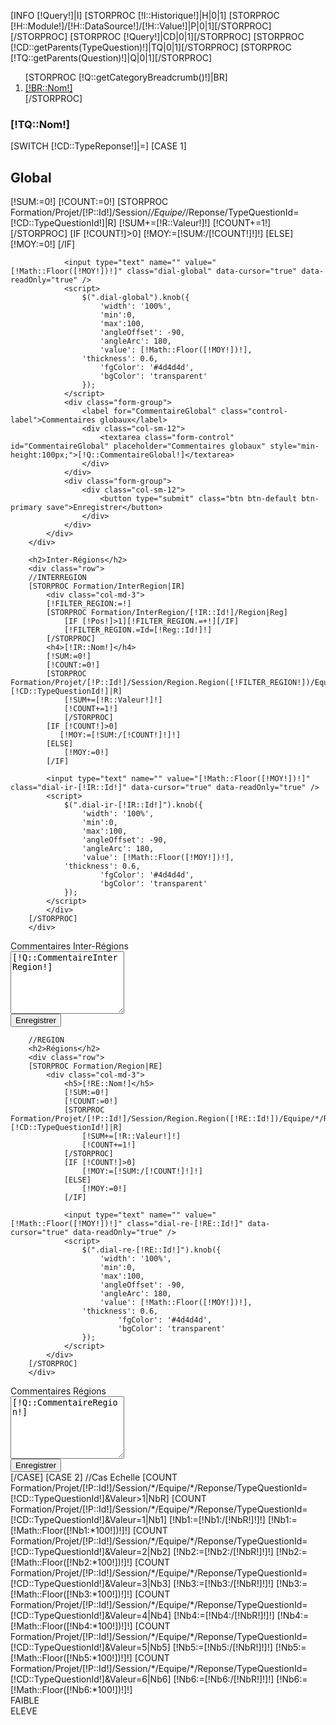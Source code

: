 [INFO [!Query!]|I]
[STORPROC [!I::Historique!]|H|0|1]
    [STORPROC [!H::Module!]/[!H::DataSource!]/[!H::Value!]|P|0|1][/STORPROC]
[/STORPROC]
[STORPROC [!Query!]|CD|0|1][/STORPROC]
[STORPROC [!CD::getParents(TypeQuestion)!]|TQ|0|1][/STORPROC]
[STORPROC [!TQ::getParents(Question)!]|Q|0|1][/STORPROC]

<ol class="breadcrumb">
    [STORPROC [!Q::getCategoryBreadcrumb()!]|BR]
    <li><a href="#">[!BR::Nom!]</a></li>
    [/STORPROC]
</ol>

<h3>[!TQ::Nom!]</h3>

[SWITCH [!CD::TypeReponse!]|=]
    [CASE 1]
        <div class="row">
            <div class="col-md-12">
                <h2>Global</h2>
                [!SUM:=0!]
                [!COUNT:=0!]
                [STORPROC Formation/Projet/[!P::Id!]/Session/*/Equipe/*/Reponse/TypeQuestionId=[!CD::TypeQuestionId!]|R]
                    [!SUM+=[!R::Valeur!]!]
                    [!COUNT+=1!]
                [/STORPROC]
                [IF [!COUNT!]>0]
                    [!MOY:=[!SUM:/[!COUNT!]!]!]
                [ELSE]
                    [!MOY:=0!]
                [/IF]

                <input type="text" name="" value="[!Math::Floor([!MOY!])!]" class="dial-global" data-cursor="true" data-readOnly="true" />
                <script>
                    $(".dial-global").knob({
                        'width': '100%',
                        'min':0,
                        'max':100,
                        'angleOffset': -90,
                        'angleArc': 180,
                        'value': [!Math::Floor([!MOY!])!],
                    'thickness': 0.6,
                        'fgColor': '#4d4d4d',
                        'bgColor': 'transparent'
                    });
                </script>
                <div class="form-group">
                    <label for="CommentaireGlobal" class="control-label">Commentaires globaux</label>
                    <div class="col-sm-12">
                        <textarea class="form-control" id="CommentaireGlobal" placeholder="Commentaires globaux" style="min-height:100px;">[!Q::CommentaireGlobal!]</textarea>
                    </div>
                </div>
                <div class="form-group">
                    <div class="col-sm-12">
                        <button type="submit" class="btn btn-default btn-primary save">Enregistrer</button>
                    </div>
                </div>
            </div>
        </div>

        <h2>Inter-Régions</h2>
        <div class="row">
        //INTERREGION
        [STORPROC Formation/InterRegion|IR]
            <div class="col-md-3">
            [!FILTER_REGION:=!]
            [STORPROC Formation/InterRegion/[!IR::Id!]/Region|Reg]
                [IF [!Pos!]>1][!FILTER_REGION.=+!][/IF]
                [!FILTER_REGION.=Id=[!Reg::Id!]!]
            [/STORPROC]
            <h4>[!IR::Nom!]</h4>
            [!SUM:=0!]
            [!COUNT:=0!]
            [STORPROC Formation/Projet/[!P::Id!]/Session/Region.Region([!FILTER_REGION!])/Equipe/*/Reponse/TypeQuestionId=[!CD::TypeQuestionId!]|R]
                [!SUM+=[!R::Valeur!]!]
                [!COUNT+=1!]
                [/STORPROC]
            [IF [!COUNT!]>0]
               [!MOY:=[!SUM:/[!COUNT!]!]!]
            [ELSE]
                [!MOY:=0!]
            [/IF]

            <input type="text" name="" value="[!Math::Floor([!MOY!])!]" class="dial-ir-[!IR::Id!]" data-cursor="true" data-readOnly="true" />
            <script>
                $(".dial-ir-[!IR::Id!]").knob({
                    'width': '100%',
                    'min':0,
                    'max':100,
                    'angleOffset': -90,
                    'angleArc': 180,
                    'value': [!Math::Floor([!MOY!])!],
                'thickness': 0.6,
                        'fgColor': '#4d4d4d',
                        'bgColor': 'transparent'
                });
            </script>
            </div>
        [/STORPROC]
        </div>
<div class="form-group">
    <label for="CommentaireGlobal" class="control-label">Commentaires Inter-Régions</label>
    <div class="col-sm-12">
        <textarea class="form-control" id="CommentaireInterRegion" placeholder="Commentaires inter-régions" style="min-height:100px;">[!Q::CommentaireInterRegion!]</textarea>
    </div>
</div>
<div class="form-group">
    <div class="col-sm-12">
        <button type="submit" class="btn btn-default btn-primary save">Enregistrer</button>
    </div>
</div>

        //REGION
        <h2>Régions</h2>
        <div class="row">
        [STORPROC Formation/Region|RE]
            <div class="col-md-3">
                <h5>[!RE::Nom!]</h5>
                [!SUM:=0!]
                [!COUNT:=0!]
                [STORPROC Formation/Projet/[!P::Id!]/Session/Region.Region([!RE::Id!])/Equipe/*/Reponse/TypeQuestionId=[!CD::TypeQuestionId!]|R]
                    [!SUM+=[!R::Valeur!]!]
                    [!COUNT+=1!]
                [/STORPROC]
                [IF [!COUNT!]>0]
                    [!MOY:=[!SUM:/[!COUNT!]!]!]
                [ELSE]
                    [!MOY:=0!]
                [/IF]

                <input type="text" name="" value="[!Math::Floor([!MOY!])!]" class="dial-re-[!RE::Id!]" data-cursor="true" data-readOnly="true" />
                <script>
                    $(".dial-re-[!RE::Id!]").knob({
                        'width': '100%',
                        'min':0,
                        'max':100,
                        'angleOffset': -90,
                        'angleArc': 180,
                        'value': [!Math::Floor([!MOY!])!],
                    'thickness': 0.6,
                            'fgColor': '#4d4d4d',
                            'bgColor': 'transparent'
                    });
                </script>
            </div>
        [/STORPROC]
        </div>
<div class="form-group">
    <label for="CommentaireGlobal" class="control-label">Commentaires Régions</label>
    <div class="col-sm-12">
        <textarea class="form-control" id="CommentaireRegion" placeholder="Commentaires régions" style="min-height:100px;">[!Q::CommentaireRegion!]</textarea>
    </div>
</div>
<div class="form-group">
    <div class="col-sm-12">
        <button type="submit" class="btn btn-default btn-primary save">Enregistrer</button>
    </div>
</div>    [/CASE]
    [CASE 2]
//Cas Echelle
        [COUNT Formation/Projet/[!P::Id!]/Session/*/Equipe/*/Reponse/TypeQuestionId=[!CD::TypeQuestionId!]&Valeur>1|NbR]
        [COUNT Formation/Projet/[!P::Id!]/Session/*/Equipe/*/Reponse/TypeQuestionId=[!CD::TypeQuestionId!]&Valeur=1|Nb1]
[!Nb1:=[!Nb1:/[!NbR!]!]!]
[!Nb1:=[!Math::Floor([!Nb1:*100!])!]!]
        [COUNT Formation/Projet/[!P::Id!]/Session/*/Equipe/*/Reponse/TypeQuestionId=[!CD::TypeQuestionId!]&Valeur=2|Nb2]
[!Nb2:=[!Nb2:/[!NbR!]!]!]
[!Nb2:=[!Math::Floor([!Nb2:*100!])!]!]
        [COUNT Formation/Projet/[!P::Id!]/Session/*/Equipe/*/Reponse/TypeQuestionId=[!CD::TypeQuestionId!]&Valeur=3|Nb3]
[!Nb3:=[!Nb3:/[!NbR!]!]!]
[!Nb3:=[!Math::Floor([!Nb3:*100!])!]!]
        [COUNT Formation/Projet/[!P::Id!]/Session/*/Equipe/*/Reponse/TypeQuestionId=[!CD::TypeQuestionId!]&Valeur=4|Nb4]
[!Nb4:=[!Nb4:/[!NbR!]!]!]
[!Nb4:=[!Math::Floor([!Nb4:*100!])!]!]
        [COUNT Formation/Projet/[!P::Id!]/Session/*/Equipe/*/Reponse/TypeQuestionId=[!CD::TypeQuestionId!]&Valeur=5|Nb5]
[!Nb5:=[!Nb5:/[!NbR!]!]!]
[!Nb5:=[!Math::Floor([!Nb5:*100!])!]!]
        [COUNT Formation/Projet/[!P::Id!]/Session/*/Equipe/*/Reponse/TypeQuestionId=[!CD::TypeQuestionId!]&Valeur=6|Nb6]
[!Nb6:=[!Nb6:/[!NbR!]!]!]
[!Nb6:=[!Math::Floor([!Nb6:*100!])!]!]
        <div class="legendeG">FAIBLE</div>
        <canvas id="myChart" width="500" height="350" style="width: 75%;margin-left: 12%"></canvas>
        <div class="legendeD">ELEVE</div>
        <script>

            // Get context with jQuery - using jQuery's .get() method.
            var ctx = $("#myChart").get(0).getContext("2d");
            var data = {
                labels: ['1', "2", "3", "4", "5", "6"],
                datasets: [
                    {
                        label: "Réponses",
                        fillColor: "rgba(151,187,205,0.5)",
                        strokeColor: "rgba(151,187,205,0.8)",
                        highlightFill: "rgba(151,187,205,0.75)",
                        highlightStroke: "rgba(151,187,205,1)",
                        data: [[!Nb1!],[!Nb2!],[!Nb3!],[!Nb4!],[!Nb5!],[!Nb6!]]
                    }/*,
                     {
                     label: "Non",
                     fillColor: "rgba(151,187,205,0.5)",
                     strokeColor: "rgba(151,187,205,0.8)",
                     highlightFill: "rgba(151,187,205,0.75)",
                     highlightStroke: "rgba(151,187,205,1)",
                     data: []
                     }*/
                ]
            };
            var myNewChart = new Chart(ctx).Bar(data, {
                scaleBeginAtZero : false,

                //Boolean - Whether grid lines are shown across the chart
                scaleShowGridLines : true,

                //String - Colour of the grid lines
                scaleGridLineColor : "rgba(0,0,0,.05)",

                //Number - Width of the grid lines
                scaleGridLineWidth : 1,

                //Boolean - Whether to show horizontal lines (except X axis)
                scaleShowHorizontalLines: true,

                //Boolean - Whether to show vertical lines (except Y axis)
                scaleShowVerticalLines: true,

                //Boolean - If there is a stroke on each bar
                barShowStroke : true,

                //Number - Pixel width of the bar stroke
                barStrokeWidth : 2,

                //Number - Spacing between each of the X value sets
                barValueSpacing : 5,

                //Number - Spacing between data sets within X values
                barDatasetSpacing : 1,

                //String - A legend template
                legendTemplate : "<ul class=\"<%=name.toLowerCase()%>-legend\"><% for (var i=0; i<datasets.length; i++){%><li><span style=\"background-color:<%=datasets[i].fillColor%>\"></span><%if(datasets[i].label){%><%=datasets[i].label%><%}%></li><%}%></ul>"
            });

        </script>keywords




    [/CASE]
    [CASE 3]
        //<h1>Réponses texte.</h1>
        [COUNT Formation/Projet/[!P::Id!]/Session/*/Equipe/*/Reponse/TypeQuestionId=[!CD::TypeQuestionId!]&Valeur!=|NbR]
        <ul class="nav nav-tabs" role="tablist">
            <li role="presentation" class="active"><a href="#keywords" aria-controls="keywords" role="tab" data-toggle="tab">Mots clefs</a></li>
            <li role="presentation"><a href="#2words" aria-controls="2words" role="tab" data-toggle="tab">Expressions de 2 mots</a></li>
            <li role="presentation"><a href="#3words" aria-controls="3words" role="tab" data-toggle="tab">Expressions de 3 mots</a></li>
            <li role="presentation"><a href="#random" aria-controls="random" role="tab" data-toggle="tab">10 réponses au hasard ( [!NbR!] Réponses au total)</a></li>
            <!--<li role="presentation"><a href="#dev" aria-controls="dev" role="tab" data-toggle="tab">Développement</a></li>-->
        </ul>



        <!-- Tab panes -->
        <div class="tab-content">
            <div role="tabpanel" class="tab-pane active" id="keywords">
                <div id="keywordspane" class="cloudtag" data-var="keywords"></div>
                <script>
                    var data = [];
                    data['keywords'] = [
                   [STORPROC [!TQ::getKeywords()!]|K]
                    [IF [!Pos!]>1],[/IF]{text: "[!Key!]", weight: [!K!]}
                    [/STORPROC]
                    ];

                    $('#keywordspane').jQCloud(data['keywords'], {
                        shape: 'rectangular',
                        autoResize: true
                    });
                </script>
            </div>
            <div role="tabpanel" class="tab-pane fade" id="2words">
                <div id="2wordspane" class="cloudtag" data-var="twokeywords"></div>
                <script>

                    data['twokeywords'] = [
                        [STORPROC [!TQ::getTwoKeywords()!]|K]
                    [IF [!Pos!]>1],[/IF]{text: "[!Key!]", weight: [!K!]}
                    [/STORPROC]
                    ];
                </script>
            </div>
            <div role="tabpanel" class="tab-pane fade" id="3words">
                <div id="3wordspane" class="cloudtag" data-var="threekeywords"></div>
                <script>
                    data['threekeywords'] = [
                        [STORPROC [!TQ::getThreeKeywords()!]|K]
                    [IF [!Pos!]>1],[/IF]{text: "[!Key!]", weight: [!K!]}
                    [/STORPROC]
                    ];
                </script>
            </div>
            <div role="tabpanel" class="tab-pane" id="random">
                <a href=""  class="btn btn-primary refreshverbatim pull-right" style="margin-top: -37px;">10 autres réponses</a>
                <div class="verbatim">

                </div>
                <script>
                    //initialisation
                    $('.refreshverbatim').click(function (e){
                        e.preventDefault();
                        getReponse();
                    });
                    function getReponse() {
                        $.ajax({
                            url: '/Projets/[!P::Id!]/Session/*/Donnee/[!CD::Id!]/VerbatimStats.htm',
                            context: $( '.verbatim' )
                        }).done(function(data) {
                            $( '.verbatim').html(data);
                        });
                    }
                    getReponse();
                </script>
            </div>
//            <div role="tabpanel" class="tab-pane" id="dev">
//                [STORPROC Formation/Projet/[!P::Id!]/Session/*/Equipe/*/Reponse/TypeQuestionId=[!CD::TypeQuestionId!]&Valeur!=|R|0|1000]
//                <div class="well">
//                    [STORPROC Formation/TypeQuestion/Reponse/[!R::Id!]|TQ][/STORPROC]
//                    [STORPROC Formation/Question/TypeQuestion/[!TQ::Id!]|Q][/STORPROC]
//                    [STORPROC Formation/Equipe/Reponse/[!R::Id!]|E][/STORPROC]
//                    [STORPROC Formation/Session/Equipe/[!E::Id!]|S][/STORPROC]
//                    <h3>[!R::Valeur!]</h3>
//                    <p> TQ: [!TQ::Id!] Q: [!Q::Nom!] E: [!E::Numero!] S: [!S::Nom!] [DATE d/m/Y][!S::Date!][/DATE]</p>
//                </div>
//                [/STORPROC]
//            </div>
        </div>

        <script>
            $('a[data-toggle="tab"]').on('shown.bs.tab', function (e) {
                $(e.target.hash+'pane').jQCloud(data[$(e.target.hash+'pane').attr('data-var')], {
                    shape: 'rectangular',
                    autoResize: true
                });
            })
        </script>
    [/CASE]
    [CASE 4]
        //Cas OUi / Non
[COUNT Formation/Projet/[!P::Id!]/Session/*/Equipe/*/Reponse/TypeQuestionId=[!CD::TypeQuestionId!]|NbR]
        [COUNT Formation/Projet/[!P::Id!]/Session/*/Equipe/*/Reponse/TypeQuestionId=[!CD::TypeQuestionId!]&Valeur=1|Nb1]
[!Nb1:=[!Nb1:/[!NbR!]!]!]
[!Nb1:=[!Math::Floor([!Nb1:*100!])!]!]
        [COUNT Formation/Projet/[!P::Id!]/Session/*/Equipe/*/Reponse/TypeQuestionId=[!CD::TypeQuestionId!]&Valeur=0|Nb2]
[!Nb2:=[!Nb2:/[!NbR!]!]!]
[!Nb2:=[!Math::Floor([!Nb2:*100!])!]!]
        <canvas id="myChart" width="500" height="350" style="width: 75%;margin-left: 12%"></canvas>

        <script>

            // Get context with jQuery - using jQuery's .get() method.
            var ctx = $("#myChart").get(0).getContext("2d");
            var data = [
                {
                    value: '[!Nb1!]',
                    color: "#46BFBD",
                    highlight: "#5AD3D1",
                    label: "Réponse Oui"
                },
                {
                    value: '[!Nb2!]',
                    color:"#F7464A",
                    highlight: "#FF5A5E",
                    label: "Réponse Non"
                }
            ];
            var myNewChart = new Chart(ctx).Pie(data, {
                //Boolean - Whether we should show a stroke on each segment
                segmentShowStroke : true,

                //String - The colour of each segment stroke
                segmentStrokeColor : "#fff",

                //Number - The width of each segment stroke
                segmentStrokeWidth : 2,

                //Number - The percentage of the chart that we cut out of the middle
                percentageInnerCutout : 0, // This is 0 for Pie charts

                //Number - Amount of animation steps
                animationSteps : 100,

                //StrSession/[!S::Id!]ing - Animation easing effect
                animationEasing : "easeOutBounce",

                //Boolean - Whether we animate the rotation of the Doughnut
                animateRotate : true,

                //Boolean - Whether we animate scaling the Doughnut from the centre
                animateScale : false,

                //String - A legend template
                legendTemplate : "<ul class=\"<%=name.toLowerCase()%>-legend\"><% for (var i=0; i<segments.length; i++){%><li><span style=\"background-color:<%=segments[i].fillColor%>\"></span><%if(segments[i].label){%><%=segments[i].label%> % <%}%></li><%}%></ul>"

            });

        </script>
    [/CASE]
    [CASE 5]
        //Cas Sélection
[COUNT Formation/Projet/[!P::Id!]/Session/*/Equipe/*/Reponse/TypeQuestionId=[!CD::TypeQuestionId!]|NbR]
        <canvas id="myChart" width="500" height="500" style="width: 75%;margin-left: 12%"></canvas>

        <script>

            // Get context with jQuery - using jQuery's .get() method.
            var ctx = $("#myChart").get(0).getContext("2d");
            var data = {
                labels: [[STORPROC [!TQ::getChildren(TypeQuestionValeur)!]|TQV]"[!TQV::Valeur!]"[IF [!Pos!]!=[!NbResult!]],[/IF][/STORPROC]],
            datasets: [
                {
                    label: "[!TQV::Valeur!]",
                    fillColor: "rgba(151,187,205,0.5)",
                    strokeColor: "rgba(151,187,205,0.8)",
                    highlightFill: "rgba(151,187,205,0.75)",
                    highlightStroke: "rgba(151,187,205,1)",
                    data: [
                        [STORPROC [!TQ::getChildren(TypeQuestionValeur)!]|TQV]
                            [COUNT Formation/Projet/[!P::Id!]/Session/*/Equipe/*/Reponse/TypeQuestionId=[!CD::TypeQuestionId!]&Valeur=[!TQV::Id!]|Nb1]
                             [!Nb1:=[!Nb1:/[!NbR!]!]!]
                             [!Nb1:=[!Math::Floor([!Nb1:*100!])!]!]
                             [!Nb1!][IF [!Pos!]!=[!NbResult!]],[/IF]
                         [/STORPROC]

                 ]
             }
             ]
             };
             var myNewChart = new Chart(ctx).Bar(data, {
             scaleBeginAtZero : true,

             //Boolean - Whether grid lines are shown across the chart
             scaleShowGridLines : true,

             //String - Colour of the grid lines
             scaleGridLineColor : "rgba(0,0,0,.05)",

             //Number - Width of the grid lines
             scaleGridLineWidth : 1,

             //Boolean - Whether to show horizontal lines (except X axis)
             scaleShowHorizontalLines: true,

             //Boolean - Whether to show vertical lines (except Y axis)
             scaleShowVerticalLines: true,

             //Boolean - If there is a stroke on each bar
             barShowStroke : true,

             //Number - Pixel width of the bar stroke
             barStrokeWidth : 2,

             //Number - Spacing between each of the X value sets
             barValueSpacing : 5,

             //Number - Spacing between data sets within X values
             barDatasetSpacing : 1,

             //String - A legend template
             legendTemplate : "<ul class=\"<%=name.toLowerCase()%>-legend\"><% for (var i=0; i<datasets.length; i++){%><li><span style=\"background-color:<%=datasets[i].fillColor%>\"></span><%if(datasets[i].label){%><%=datasets[i].label%><%}%></li><%}%></ul>"
             });

        </script>
    [/CASE]
[/SWITCH]
<script>
    $('button.save').click(function () {
        data = {
            CommentaireGlobal: $('textarea#CommentaireGlobal').val(),
            CommentaireRegion: $('textarea#CommentaireRegion').val(),
            CommentaireInterRegion: $('textarea#CommentaireInterRegion').val()
        }
        $.ajax({
            method: "POST",
            url: "/Formation/Question/[!Q::Id!]/SaveCommentaire.json",
            data: data
        }) .done(function( msg ) {
            alert( "Data Saved: " + msg );
        });
    })
</script>